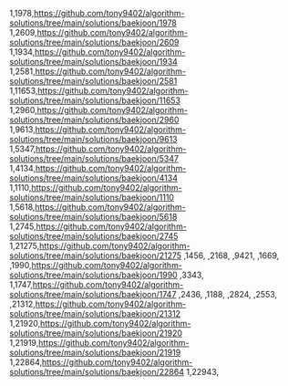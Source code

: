 1,1978,https://github.com/tony9402/algorithm-solutions/tree/main/solutions/baekjoon/1978
1,2609,https://github.com/tony9402/algorithm-solutions/tree/main/solutions/baekjoon/2609
1,1934,https://github.com/tony9402/algorithm-solutions/tree/main/solutions/baekjoon/1934
1,2581,https://github.com/tony9402/algorithm-solutions/tree/main/solutions/baekjoon/2581
1,11653,https://github.com/tony9402/algorithm-solutions/tree/main/solutions/baekjoon/11653
1,2960,https://github.com/tony9402/algorithm-solutions/tree/main/solutions/baekjoon/2960
1,9613,https://github.com/tony9402/algorithm-solutions/tree/main/solutions/baekjoon/9613
1,5347,https://github.com/tony9402/algorithm-solutions/tree/main/solutions/baekjoon/5347
1,4134,https://github.com/tony9402/algorithm-solutions/tree/main/solutions/baekjoon/4134
1,1110,https://github.com/tony9402/algorithm-solutions/tree/main/solutions/baekjoon/1110
1,5618,https://github.com/tony9402/algorithm-solutions/tree/main/solutions/baekjoon/5618
1,2745,https://github.com/tony9402/algorithm-solutions/tree/main/solutions/baekjoon/2745
1,21275,https://github.com/tony9402/algorithm-solutions/tree/main/solutions/baekjoon/21275
,1456,
,2168,
,9421,
,1669,
,1990,https://github.com/tony9402/algorithm-solutions/tree/main/solutions/baekjoon/1990
,3343,
1,1747,https://github.com/tony9402/algorithm-solutions/tree/main/solutions/baekjoon/1747
,2436,
,1188,
,2824,
,2553,
,21312,https://github.com/tony9402/algorithm-solutions/tree/main/solutions/baekjoon/21312
1,21920,https://github.com/tony9402/algorithm-solutions/tree/main/solutions/baekjoon/21920
1,21919,https://github.com/tony9402/algorithm-solutions/tree/main/solutions/baekjoon/21919
1,22864,https://github.com/tony9402/algorithm-solutions/tree/main/solutions/baekjoon/22864
1,22943,
